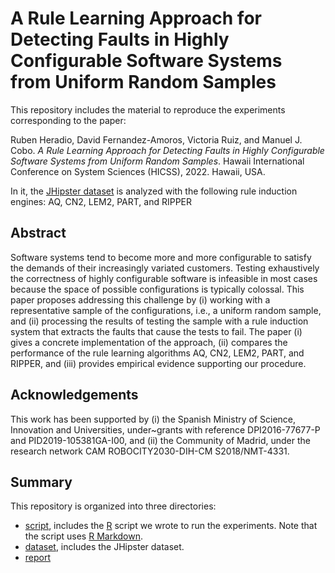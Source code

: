 # A Rule Learning Approach for Detecting Faults in Highly Configurable Software Systems from Uniform Random Samples

This repository includes the material to reproduce the experiments corresponding to the paper:

Ruben Heradio, David Fernandez-Amoros, Victoria Ruiz, and Manuel J. Cobo. *A Rule Learning Approach for Detecting Faults in Highly Configurable Software Systems from Uniform Random Samples*. Hawaii International Conference on System Sciences (HICSS), 2022. Hawaii, USA.

In it, the [JHipster dataset](https://github.com/xdevroey/jhipster-dataset) is analyzed with the following rule induction engines: AQ, CN2, LEM2, PART, and RIPPER

## Abstract

Software systems tend to become more and more configurable to satisfy the demands of their increasingly variated customers. Testing exhaustively the correctness of highly configurable software is infeasible in most cases because the space of possible configurations is typically colossal. This paper proposes addressing this challenge by (i) working with a representative sample of the configurations, i.e., a uniform random sample, and (ii) processing the results of testing the sample with a rule induction system that extracts the faults that cause the tests to fail. The paper (i) gives a concrete implementation of the approach, (ii) compares the performance of the rule learning algorithms AQ, CN2, LEM2, PART, and RIPPER, and (iii) provides empirical evidence supporting our procedure.

## Acknowledgements

This work has been supported by (i) the Spanish Ministry of Science, Innovation and Universities, under~grants with reference DPI2016-77677-P and PID2019-105381GA-I00, and (ii) the Community of Madrid, under the research network CAM ROBOCITY2030-DIH-CM S2018/NMT-4331.

## Summary

This repository is organized into three directories:

* [script](https://github.com/rheradio/sat_sampling/tree/master/scripts), includes the [R](https://cran.r-project.org/) script we wrote to run the experiments. Note that the script uses [R Markdown](https://rmarkdown.rstudio.com/).
* [dataset](https://github.com/rheradio/sat_sampling/tree/master/experimental_results), includes the JHipster dataset.
* [report]()

 
